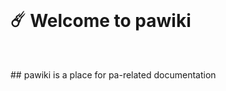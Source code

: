 <br>
<h1>
  ☄️ Welcome to pawiki
</h1>
<br>
<p>
  ## pawiki is a place for pa-related documentation
</p>
<br>
